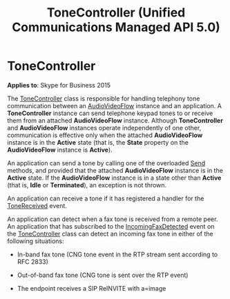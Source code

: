 ﻿---
title: ToneController (Unified Communications Managed API 5.0)
TOCTitle: ToneController
ms:assetid: 10a21ab0-e63c-4c71-8ebc-5b57f6b3d523
ms:mtpsurl: https://msdn.microsoft.com/en-us/library/Dn466039(v=office.16)
ms:contentKeyID: 65239975
ms.date: 07/27/2015
mtps_version: v=office.16
---

# ToneController


**Applies to**: Skype for Business 2015

The [ToneController](https://docs.microsoft.com/dotnet/api/microsoft.rtc.collaboration.audiovideo.tonecontroller?view=ucma-api) class is responsible for handling telephony tone communication between an [AudioVideoFlow](https://docs.microsoft.com/dotnet/api/microsoft.rtc.collaboration.audiovideo.audiovideoflow?view=ucma-api) instance and an application. A **ToneController** instance can send telephone keypad tones to or receive them from an attached **AudioVideoFlow** instance. Although **ToneController** and **AudioVideoFlow** instances operate independently of one other, communication is effective only when the attached **AudioVideoFlow** instance is in the **Active** state (that is, the **State** property on the **AudioVideoFlow** instance is **Active**).

An application can send a tone by calling one of the overloaded [Send](https://msdn.microsoft.com/en-us/library/hh366136\(v=office.16\)) methods, and provided that the attached **AudioVideoFlow** instance is in the **Active** state. If the **AudioVideoFlow** instance is in a state other than **Active** (that is, **Idle** or **Terminated**), an exception is not thrown.

An application can receive a tone if it has registered a handler for the [ToneReceived](https://msdn.microsoft.com/en-us/library/hh366378\(v=office.16\)) event.

An application can detect when a fax tone is received from a remote peer. An application that has subscribed to the [IncomingFaxDetected](https://msdn.microsoft.com/en-us/library/hh382433\(v=office.16\)) event on the [ToneController](https://docs.microsoft.com/dotnet/api/microsoft.rtc.collaboration.audiovideo.tonecontroller?view=ucma-api) class can detect an incoming fax tone in either of the following situations:

  - In-band fax tone (CNG tone event in the RTP stream sent according to RFC 2833)

  - Out-of-band fax tone (CNG tone is sent over the RTP event)

  - The endpoint receives a SIP ReINVITE with a=image

